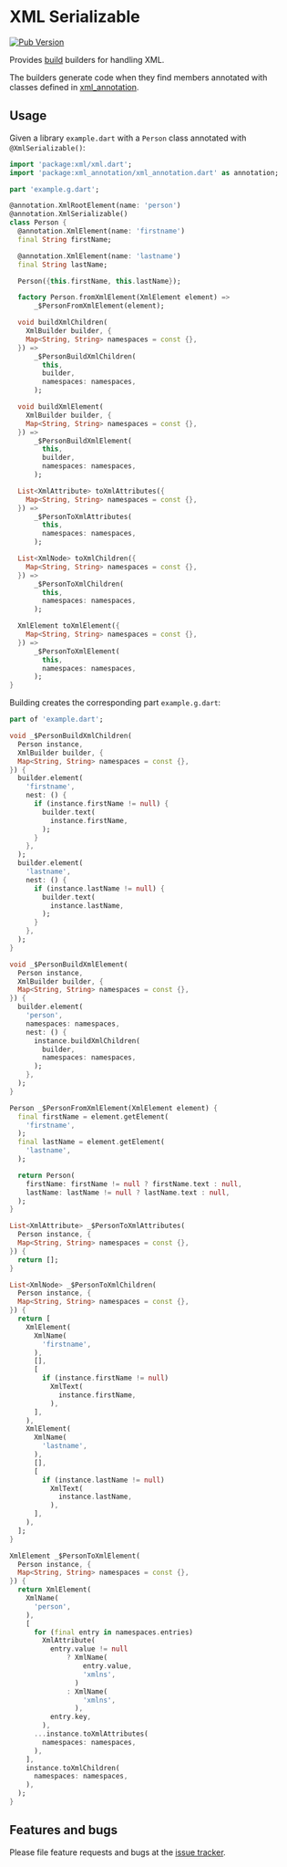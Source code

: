 # XML Serializable

[![Pub Version](https://img.shields.io/pub/v/xml_serializable)](https://pub.dev/packages/xml_serializable)

Provides [build] builders for handling XML.

The builders generate code when they find members annotated with classes defined in [xml_annotation].

## Usage

Given a library `example.dart` with a `Person` class annotated with `@XmlSerializable()`:

```dart
import 'package:xml/xml.dart';
import 'package:xml_annotation/xml_annotation.dart' as annotation;

part 'example.g.dart';

@annotation.XmlRootElement(name: 'person')
@annotation.XmlSerializable()
class Person {
  @annotation.XmlElement(name: 'firstname')
  final String firstName;

  @annotation.XmlElement(name: 'lastname')
  final String lastName;

  Person({this.firstName, this.lastName});

  factory Person.fromXmlElement(XmlElement element) =>
      _$PersonFromXmlElement(element);

  void buildXmlChildren(
    XmlBuilder builder, {
    Map<String, String> namespaces = const {},
  }) =>
      _$PersonBuildXmlChildren(
        this,
        builder,
        namespaces: namespaces,
      );

  void buildXmlElement(
    XmlBuilder builder, {
    Map<String, String> namespaces = const {},
  }) =>
      _$PersonBuildXmlElement(
        this,
        builder,
        namespaces: namespaces,
      );

  List<XmlAttribute> toXmlAttributes({
    Map<String, String> namespaces = const {},
  }) =>
      _$PersonToXmlAttributes(
        this,
        namespaces: namespaces,
      );

  List<XmlNode> toXmlChildren({
    Map<String, String> namespaces = const {},
  }) =>
      _$PersonToXmlChildren(
        this,
        namespaces: namespaces,
      );

  XmlElement toXmlElement({
    Map<String, String> namespaces = const {},
  }) =>
      _$PersonToXmlElement(
        this,
        namespaces: namespaces,
      );
}
```

Building creates the corresponding part `example.g.dart`:

```dart
part of 'example.dart';

void _$PersonBuildXmlChildren(
  Person instance,
  XmlBuilder builder, {
  Map<String, String> namespaces = const {},
}) {
  builder.element(
    'firstname',
    nest: () {
      if (instance.firstName != null) {
        builder.text(
          instance.firstName,
        );
      }
    },
  );
  builder.element(
    'lastname',
    nest: () {
      if (instance.lastName != null) {
        builder.text(
          instance.lastName,
        );
      }
    },
  );
}

void _$PersonBuildXmlElement(
  Person instance,
  XmlBuilder builder, {
  Map<String, String> namespaces = const {},
}) {
  builder.element(
    'person',
    namespaces: namespaces,
    nest: () {
      instance.buildXmlChildren(
        builder,
        namespaces: namespaces,
      );
    },
  );
}

Person _$PersonFromXmlElement(XmlElement element) {
  final firstName = element.getElement(
    'firstname',
  );
  final lastName = element.getElement(
    'lastname',
  );

  return Person(
    firstName: firstName != null ? firstName.text : null,
    lastName: lastName != null ? lastName.text : null,
  );
}

List<XmlAttribute> _$PersonToXmlAttributes(
  Person instance, {
  Map<String, String> namespaces = const {},
}) {
  return [];
}

List<XmlNode> _$PersonToXmlChildren(
  Person instance, {
  Map<String, String> namespaces = const {},
}) {
  return [
    XmlElement(
      XmlName(
        'firstname',
      ),
      [],
      [
        if (instance.firstName != null)
          XmlText(
            instance.firstName,
          ),
      ],
    ),
    XmlElement(
      XmlName(
        'lastname',
      ),
      [],
      [
        if (instance.lastName != null)
          XmlText(
            instance.lastName,
          ),
      ],
    ),
  ];
}

XmlElement _$PersonToXmlElement(
  Person instance, {
  Map<String, String> namespaces = const {},
}) {
  return XmlElement(
    XmlName(
      'person',
    ),
    [
      for (final entry in namespaces.entries)
        XmlAttribute(
          entry.value != null
              ? XmlName(
                  entry.value,
                  'xmlns',
                )
              : XmlName(
                  'xmlns',
                ),
          entry.key,
        ),
      ...instance.toXmlAttributes(
        namespaces: namespaces,
      ),
    ],
    instance.toXmlChildren(
      namespaces: namespaces,
    ),
  );
}
```

## Features and bugs

Please file feature requests and bugs at the [issue tracker][tracker].

[build]: https://github.com/dart-lang/build
[tracker]: https://github.com/tnc1997/dart-xml-serializable/issues
[xml_annotation]: https://pub.dev/packages/xml_annotation

